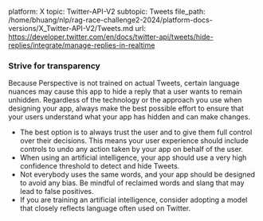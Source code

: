 platform: X
topic: Twitter-API-V2
subtopic: Tweets
file_path: /home/bhuang/nlp/rag-race-challenge2-2024/platform-docs-versions/X_Twitter-API-V2/Tweets.md
url: https://developer.twitter.com/en/docs/twitter-api/tweets/hide-replies/integrate/manage-replies-in-realtime

### Strive for transparency

Because Perspective is not trained on actual Tweets, certain language nuances may cause this app to hide a reply that a user wants to remain unhidden. Regardless of the technology or the approach you use when designing your app, always make the best possible effort to ensure that your users understand what your app has hidden and can make changes.

* The best option is to always trust the user and to give them full control over their decisions. This means your user experience should include controls to undo any action taken by your app on behalf of the user.
* When using an artificial intelligence, your app should use a very high confidence threshold to detect and hide Tweets.
* Not everybody uses the same words, and your app should be designed to avoid any bias. Be mindful of reclaimed words and slang that may lead to false positives.
* If you are training an artificial intelligence, consider adopting a model that closely reflects language often used on Twitter.